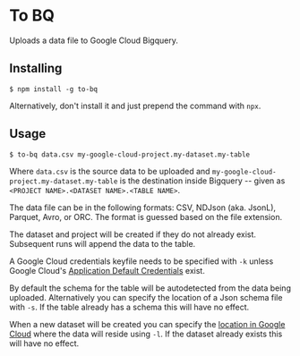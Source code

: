 To BQ
=====

Uploads a data file to Google Cloud Bigquery.


Installing
----------

    $ npm install -g to-bq

Alternatively, don't install it and just prepend the command with `npx`.


Usage
-----

    $ to-bq data.csv my-google-cloud-project.my-dataset.my-table

Where `data.csv` is the source data to be uploaded and `my-google-cloud-project.my-dataset.my-table` is the destination inside Bigquery -- given as `<PROJECT NAME>.<DATASET NAME>.<TABLE NAME>`.

The data file can be in the following formats: CSV, NDJson (aka. JsonL), Parquet, Avro, or ORC. The format is guessed based on the file extension.

The dataset and project will be created if they do not already exist. Subsequent runs will append the data to the table.

A Google Cloud credentials keyfile needs to be specified with `-k` unless Google Cloud's [Application Default Credentials](https://cloud.google.com/docs/authentication/provide-credentials-adc) exist.

By default the schema for the table will be autodetected from the data being uploaded. Alternatively you can specify the location of a Json schema file with `-s`. If the table already has a schema this will have no effect.

When a new dataset will be created you can specify the [location in Google Cloud](https://cloud.google.com/bigquery/docs/locations) where the data will reside using `-l`. If the dataset already exists this will have no effect.
